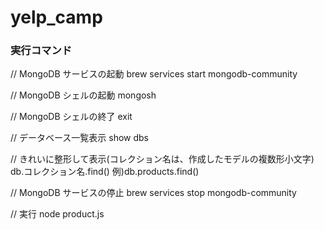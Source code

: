 # yelp_camp

### 実行コマンド

// MongoDB サービスの起動
brew services start mongodb-community

// MongoDB シェルの起動
mongosh

// MongoDB シェルの終了
exit

// データベース一覧表示
show dbs

// きれいに整形して表示(コレクション名は、作成したモデルの複数形小文字)
db.コレクション名.find()
例)db.products.find()

// MongoDB サービスの停止
brew services stop mongodb-community

// 実行
node product.js
